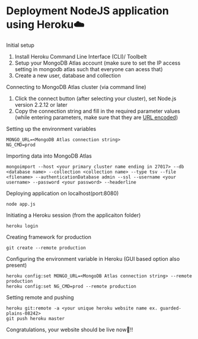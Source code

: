 # Deployment NodeJS application using Heroku☁️


Initial setup
1. Install Heroku Command Line Interface (CLI)/ Toolbelt 
2. Setup your MongoDB Atlas account (make sure to set the IP access setting in mongodb atlas such that everyone can acess that)
3. Create a new user, database and collection

Connecting to MongoDB Atlas cluster (via command line)
1. Click the connect button (after selecting your cluster), set Node.js version 2.2.12 or later
2. Copy the connection string and fill in the required parameter values (while entering parameters, make sure that they are [URL encoded](https://docs.atlas.mongodb.com/troubleshoot-connection/#special-characters-in-connection-string-password))

Setting up the environment variables
~~~
MONGO_URL=<MongoDB Atlas connection string>
NG_CMD=prod
~~~

Importing data into MongoDB Atlas
~~~
mongoimport --host <your primary cluster name ending in 27017> --db <database name> --collection <collection name> --type tsv --file <filename> --authenticationDatabase admin --ssl --username <your username> --password <your password> --headerline
~~~

Deploying application on localhost(port:8080)
~~~
node app.js
~~~

Initiating a Heroku session (from the applicaiton folder)
~~~
heroku login
~~~

Creating framework for production
~~~
git create --remote production
~~~

Configuring the environment variable in Heroku (GUI based option also present)
~~~
heroku config:set MONGO_URL=<MongoDB Atlas connection string> --remote production
heroku config:set NG_CMD=prod --remote production
~~~

Setting remote and pushing  
~~~
heroku git:remote -a <your unique heroku website name ex. guarded-plains-08242>
git push heroku master
~~~

Congratulations, your website should be live now🎉!!







